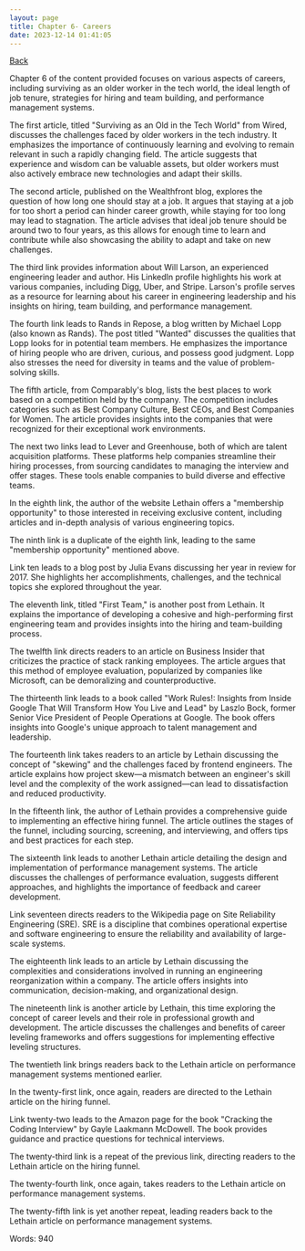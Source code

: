```yaml
---
layout: page
title: Chapter 6- Careers
date: 2023-12-14 01:41:05
---
```


[Back](./)


Chapter 6 of the content provided focuses on various aspects of careers, including surviving as an older worker in the tech world, the ideal length of job tenure, strategies for hiring and team building, and performance management systems.

The first article, titled "Surviving as an Old in the Tech World" from Wired, discusses the challenges faced by older workers in the tech industry. It emphasizes the importance of continuously learning and evolving to remain relevant in such a rapidly changing field. The article suggests that experience and wisdom can be valuable assets, but older workers must also actively embrace new technologies and adapt their skills.

The second article, published on the Wealthfront blog, explores the question of how long one should stay at a job. It argues that staying at a job for too short a period can hinder career growth, while staying for too long may lead to stagnation. The article advises that ideal job tenure should be around two to four years, as this allows for enough time to learn and contribute while also showcasing the ability to adapt and take on new challenges.

The third link provides information about Will Larson, an experienced engineering leader and author. His LinkedIn profile highlights his work at various companies, including Digg, Uber, and Stripe. Larson's profile serves as a resource for learning about his career in engineering leadership and his insights on hiring, team building, and performance management.

The fourth link leads to Rands in Repose, a blog written by Michael Lopp (also known as Rands). The post titled "Wanted" discusses the qualities that Lopp looks for in potential team members. He emphasizes the importance of hiring people who are driven, curious, and possess good judgment. Lopp also stresses the need for diversity in teams and the value of problem-solving skills.

The fifth article, from Comparably's blog, lists the best places to work based on a competition held by the company. The competition includes categories such as Best Company Culture, Best CEOs, and Best Companies for Women. The article provides insights into the companies that were recognized for their exceptional work environments.

The next two links lead to Lever and Greenhouse, both of which are talent acquisition platforms. These platforms help companies streamline their hiring processes, from sourcing candidates to managing the interview and offer stages. These tools enable companies to build diverse and effective teams.

In the eighth link, the author of the website Lethain offers a "membership opportunity" to those interested in receiving exclusive content, including articles and in-depth analysis of various engineering topics.

The ninth link is a duplicate of the eighth link, leading to the same "membership opportunity" mentioned above.

Link ten leads to a blog post by Julia Evans discussing her year in review for 2017. She highlights her accomplishments, challenges, and the technical topics she explored throughout the year.

The eleventh link, titled "First Team," is another post from Lethain. It explains the importance of developing a cohesive and high-performing first engineering team and provides insights into the hiring and team-building process.

The twelfth link directs readers to an article on Business Insider that criticizes the practice of stack ranking employees. The article argues that this method of employee evaluation, popularized by companies like Microsoft, can be demoralizing and counterproductive.

The thirteenth link leads to a book called "Work Rules!: Insights from Inside Google That Will Transform How You Live and Lead" by Laszlo Bock, former Senior Vice President of People Operations at Google. The book offers insights into Google's unique approach to talent management and leadership.

The fourteenth link takes readers to an article by Lethain discussing the concept of "skewing" and the challenges faced by frontend engineers. The article explains how project skew—a mismatch between an engineer's skill level and the complexity of the work assigned—can lead to dissatisfaction and reduced productivity.

In the fifteenth link, the author of Lethain provides a comprehensive guide to implementing an effective hiring funnel. The article outlines the stages of the funnel, including sourcing, screening, and interviewing, and offers tips and best practices for each step.

The sixteenth link leads to another Lethain article detailing the design and implementation of performance management systems. The article discusses the challenges of performance evaluation, suggests different approaches, and highlights the importance of feedback and career development.

Link seventeen directs readers to the Wikipedia page on Site Reliability Engineering (SRE). SRE is a discipline that combines operational expertise and software engineering to ensure the reliability and availability of large-scale systems.

The eighteenth link leads to an article by Lethain discussing the complexities and considerations involved in running an engineering reorganization within a company. The article offers insights into communication, decision-making, and organizational design.

The nineteenth link is another article by Lethain, this time exploring the concept of career levels and their role in professional growth and development. The article discusses the challenges and benefits of career leveling frameworks and offers suggestions for implementing effective leveling structures.

The twentieth link brings readers back to the Lethain article on performance management systems mentioned earlier.

In the twenty-first link, once again, readers are directed to the Lethain article on the hiring funnel.

Link twenty-two leads to the Amazon page for the book "Cracking the Coding Interview" by Gayle Laakmann McDowell. The book provides guidance and practice questions for technical interviews.

The twenty-third link is a repeat of the previous link, directing readers to the Lethain article on the hiring funnel.

The twenty-fourth link, once again, takes readers to the Lethain article on performance management systems.

The twenty-fifth link is yet another repeat, leading readers back to the Lethain article on performance management systems.

Words: 940